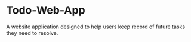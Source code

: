 # Todo-Web-App
A website application designed to help users keep record of future tasks they need to resolve.
